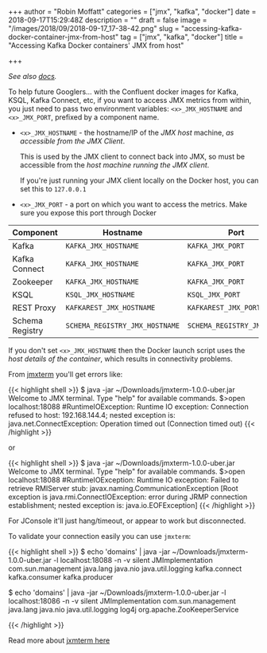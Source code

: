 +++
author = "Robin Moffatt"
categories = ["jmx", "kafka", "docker"]
date = 2018-09-17T15:29:48Z
description = ""
draft = false
image = "/images/2018/09/2018-09-17_17-38-42.png"
slug = "accessing-kafka-docker-container-jmx-from-host"
tag = ["jmx", "kafka", "docker"]
title = "Accessing Kafka Docker containers' JMX from host"

+++

_See also [docs](https://docs.confluent.io/current/installation/docker/docs/operations/monitoring.html)._

To help future Googlers… with the Confluent docker images for Kafka, KSQL, Kafka Connect, etc, if you want to access JMX metrics from within, you just need to pass two environment variables: `<x>_JMX_HOSTNAME` and `<x>_JMX_PORT`, prefixed by a component name. 

* `<x>_JMX_HOSTNAME` - the hostname/IP of the *JMX host* machine, _as accessible from the JMX Client_. 

    This is used by the JMX client to connect back into JMX, so must be accessible from the _host machine running the JMX client_. 
    
    If you're just running your JMX client locally on the Docker host, you can set this to `127.0.0.1`
* `<x>_JMX_PORT` - a port on which you want to access the metrics. Make sure you expose this port through Docker

Component|Hostname|Port
---------|--------|----
Kafka|`KAFKA_JMX_HOSTNAME`|`KAFKA_JMX_PORT`
Kafka Connect|`KAFKA_JMX_HOSTNAME`|`KAFKA_JMX_PORT`
Zookeeper|`KAFKA_JMX_HOSTNAME`|`KAFKA_JMX_PORT`
KSQL|`KSQL_JMX_HOSTNAME`|`KSQL_JMX_PORT`
REST Proxy|`KAFKAREST_JMX_HOSTNAME`|`KAFKAREST_JMX_PORT`
Schema Registry|`SCHEMA_REGISTRY_JMX_HOSTNAME`|`SCHEMA_REGISTRY_JMX_PORT`

If you don't set `<x>_JMX_HOSTNAME` then the Docker launch script uses the _host details of the container_, which results in connectivity problems. 

From [jmxterm](http://wiki.cyclopsgroup.org/jmxterm/) you'll get errors like: 

{{< highlight shell >}}
$ java -jar ~/Downloads/jmxterm-1.0.0-uber.jar
Welcome to JMX terminal. Type "help" for available commands.
$>open localhost:18088
#RuntimeIOException: Runtime IO exception: Connection refused to host: 192.168.144.4; nested exception is:
        java.net.ConnectException: Operation timed out (Connection timed out)
{{< /highlight >}}

or 

{{< highlight shell >}}
$ java -jar ~/Downloads/jmxterm-1.0.0-uber.jar
Welcome to JMX terminal. Type "help" for available commands.
$>open localhost:18088
#RuntimeIOException: Runtime IO exception: Failed to retrieve RMIServer stub: javax.naming.CommunicationException [Root exception is java.rmi.ConnectIOException: error during JRMP connection establishment; nested exception is:
        java.io.EOFException]
{{< /highlight >}}

For JConsole it'll just hang/timeout, or appear to work but disconnected.

To validate your connection easily you can use `jmxterm`: 

{{< highlight shell >}}
$ echo 'domains' | java -jar ~/Downloads/jmxterm-1.0.0-uber.jar  -l localhost:18088 -n -v silent
JMImplementation
com.sun.management
java.lang
java.nio
java.util.logging
kafka.connect
kafka.consumer
kafka.producer

$ echo 'domains' | java -jar ~/Downloads/jmxterm-1.0.0-uber.jar  -l localhost:18086 -n -v silent
JMImplementation
com.sun.management
java.lang
java.nio
java.util.logging
log4j
org.apache.ZooKeeperService

{{< /highlight >}}

Read more about [jxmterm here](https://rmoff.net/2018/09/19/exploring-jmx-with-jmxterm/)
